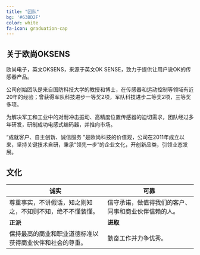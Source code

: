 ```yaml
---
title: "团队"
bg: '#63BD2F'
color: white
fa-icon: graduation-cap
---
```





## 关于欧尚OKSENS



欧尚电子，英文OKSENS，来源于英文OK SENSE，致力于提供让用户说OK的传感器产品。

公司创始团队是来自国防科技大学的教授和博士，在传感器和运动控制等领域有近20年的经验；曾获得军队科技进步一等奖2项，军队科技进步二等奖2项，三等奖多项。

为解决军工和工业中的对耐冲击振动、高精度位置传感器的迫切需求，团队经过多年研发，研制成功电感式编码器，并推向市场。

  “成就客户、自主创新、诚信服务 ”是欧尚科技的价值观，公司在2011年成立以来，坚持关键技术自研，秉承“领先一步”的企业文化，开创新品类，引领业态发展。

## 文化

| **诚实**                                                   | **可靠**                                             |
| ---------------------------------------------------------- | ---------------------------------------------------- |
| 尊重事实，不讲假话，知之则知之，不知则不知，绝不不懂装懂。 | 信守承诺，做值得我们的客户、同事和商业伙伴信赖的人。 |
| **正派**                                                   | **进取**                                             |
| 保持最高的商业和职业道德标准以获得商业伙伴和社会的尊重。   | 勤奋工作并力争优秀。                                 |





